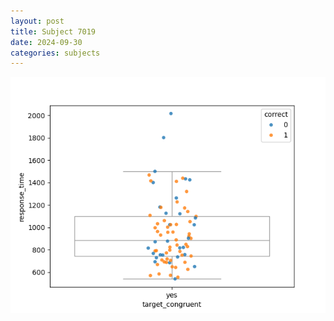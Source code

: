 ```yaml
---
layout: post
title: Subject 7019
date: 2024-09-30
categories: subjects
---
```


![](data/7019/run-1/7019_rt_congruence.png)
